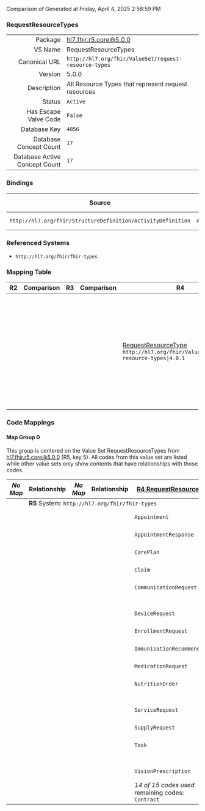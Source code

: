 Comparison of 
Generated at Friday, April 4, 2025 2:58:59 PM

### RequestResourceTypes

|      |     |
| ---: | --- |
| Package | hl7.fhir.r5.core@5.0.0 |
| VS Name | RequestResourceTypes |
| Canonical URL | `http://hl7.org/fhir/ValueSet/request-resource-types` |
| Version | 5.0.0 |
| Description | All Resource Types that represent request resources |
| Status | `Active` |
| Has Escape Valve Code | `False` |
| Database Key | `4856` |
| Database Concept Count | `17` |
| Database Active Concept Count | `17` |
### Bindings

| Source | Element | Binding | Strength | Element Short |
| ------ | ------- | ------- | -------- | ------------- |
| `http://hl7.org/fhir/StructureDefinition/ActivityDefinition` | `ActivityDefinition.kind` | `http://hl7.org/fhir/ValueSet/request-resource-types\|5.0.0` | `Required` | Kind of resource |

### Referenced Systems

* `http://hl7.org/fhir/fhir-types`
### Mapping Table

| R2 | Comparison | R3 | Comparison | R4 | Comparison | R4B | Comparison | R5
| --- | --- | --- | --- | --- | --- | --- | --- | ---
| | | | | [RequestResourceType](/docs/R4/ValueSets/RequestResourceType.md)<br/> `http://hl7.org/fhir/ValueSet/request-resource-types\|4.0.1` | →→→→→→→<br/>`Equivalent`<br/>- DBKey: `1701`<br/>- Reviewed: `n/a`<br/>- By: `n/a`<br/>→→→→→→→<hr/>←←←←←←←<br/>`Equivalent`<br/>- DBKey: `1702`<br/>- Reviewed: `n/a`<br/>- By: `n/a`<br/>←←←←←←←| [RequestResourceType](/docs/R4B/ValueSets/RequestResourceType.md)<br/> `http://hl7.org/fhir/ValueSet/request-resource-types\|4.3.0` | →→→→→→→<br/>`SourceIsBroaderThanTarget`<br/>- DBKey: `1815`<br/>- Reviewed: `n/a`<br/>- By: `n/a`<br/>→→→→→→→<hr/>←←←←←←←<br/>`SourceIsBroaderThanTarget`<br/>- DBKey: `1816`<br/>- Reviewed: `n/a`<br/>- By: `n/a`<br/>←←←←←←←| [RequestResourceTypes](/docs/R5/ValueSets/RequestResourceTypes.md)<br/> `http://hl7.org/fhir/ValueSet/request-resource-types\|5.0.0` 

### Code Mappings


#### Map Group 0

This group is centered on the Value Set RequestResourceTypes from hl7.fhir.r5.core@5.0.0 (R5, key 5).
All codes from this value set are listed while other value sets only show contents that have relationships with those codes.

| *No Map* | Relationship | *No Map* | Relationship | [R4 RequestResourceType](/docs/R4/ValueSets/RequestResourceType.md)| Relationship | [R4B RequestResourceType](/docs/R4B/ValueSets/RequestResourceType.md)| Relationship | R5 RequestResourceTypes
| --- | --- | --- | --- | --- | --- | --- | --- | ---
| <td colspan="8">**R5** System: `http://hl7.org/fhir/fhir-types`
| | | | | `Appointment`| _Equivalent_ <br/>(16978/16979)| `Appointment`| _Equivalent_ <br/>(18521/18522)| **`Appointment`**
| | | | | `AppointmentResponse`| _Equivalent_ <br/>(16980/16981)| `AppointmentResponse`| _Equivalent_ <br/>(18523/18524)| **`AppointmentResponse`**
| | | | | `CarePlan`| _Equivalent_ <br/>(16982/16983)| `CarePlan`| _Equivalent_ <br/>(18525/18526)| **`CarePlan`**
| | | | | `Claim`| _Equivalent_ <br/>(16984/16985)| `Claim`| _Equivalent_ <br/>(18527/18528)| **`Claim`**
| | | | | `CommunicationRequest`| _Equivalent_ <br/>(16986/16987)| `CommunicationRequest`| _Equivalent_ <br/>(18529/18530)| **`CommunicationRequest`**
| | | | | | | | | **`CoverageEligibilityRequest`**
| | | | | `DeviceRequest`| _Equivalent_ <br/>(16990/16991)| `DeviceRequest`| _Equivalent_ <br/>(18532/18533)| **`DeviceRequest`**
| | | | | `EnrollmentRequest`| _Equivalent_ <br/>(16992/16993)| `EnrollmentRequest`| _Equivalent_ <br/>(18534/18535)| **`EnrollmentRequest`**
| | | | | `ImmunizationRecommendation`| _Equivalent_ <br/>(16994/16995)| `ImmunizationRecommendation`| _Equivalent_ <br/>(18536/18537)| **`ImmunizationRecommendation`**
| | | | | `MedicationRequest`| _Equivalent_ <br/>(16996/16997)| `MedicationRequest`| _Equivalent_ <br/>(18538/18539)| **`MedicationRequest`**
| | | | | `NutritionOrder`| _Equivalent_ <br/>(16998/16999)| `NutritionOrder`| _Equivalent_ <br/>(18540/18541)| **`NutritionOrder`**
| | | | | | | | | **`RequestOrchestration`**
| | | | | `ServiceRequest`| _Equivalent_ <br/>(17000/17001)| `ServiceRequest`| _Equivalent_ <br/>(18542/18543)| **`ServiceRequest`**
| | | | | `SupplyRequest`| _Equivalent_ <br/>(17002/17003)| `SupplyRequest`| _Equivalent_ <br/>(18544/18545)| **`SupplyRequest`**
| | | | | `Task`| _Equivalent_ <br/>(17004/17005)| `Task`| _Equivalent_ <br/>(18546/18547)| **`Task`**
| | | | | | | | | **`Transport`**
| | | | | `VisionPrescription`| _Equivalent_ <br/>(17006/17007)| `VisionPrescription`| _Equivalent_ <br/>(18548/18549)| **`VisionPrescription`**
| | | | | *14 of 15 codes used* <br/>remaining codes:<br/>`Contract`| | *14 of 15 codes used* <br/>remaining codes:<br/>`Contract`| | *17 of 17 codes used* 

